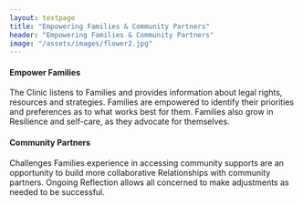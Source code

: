 ```yaml
---
layout: textpage
title: "Empowering Families & Community Partners"
header: "Empowering Families & Community Partners"
image: "/assets/images/flower2.jpg"
---
```



#### Empower Families
The Clinic listens to Families and provides information about legal rights, resources and
strategies. Families are empowered to identify their priorities and preferences as to what works
best for them. Families also grow in Resilience and self-care, as they advocate for themselves.

#### Community Partners
Challenges Families experience in accessing community supports are an opportunity to build
more collaborative Relationships with community partners. Ongoing Reflection allows all
concerned to make adjustments as needed to be successful.